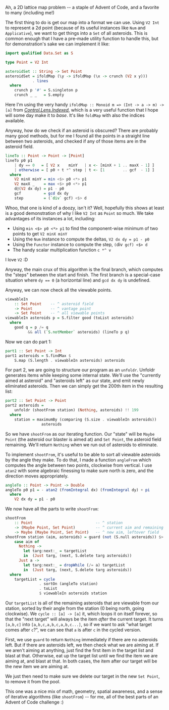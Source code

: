 Ah, a 2D lattice map problem -- a staple of Advent of Code, and a favorite to
many (including me!)

The first thing to do is get our map into a format we can use.  Using `V2 Int`
to represent a 2d point (because of its useful instances like `Num` and
`Applicative`), we want to get things into a `Set` of all asteroids.  This is
common enough that I have a pre-made utility function to handle this, but for
demonstration's sake we can implement it like:

```haskell
import qualified Data.Set as S

type Point = V2 Int

asteroidSet :: String -> Set Point
asteroidSet = ifoldMap (\y -> ifoldMap (\x -> crunch (V2 x y)))
            . lines
  where
    crunch p '#' = S.singleton p
    crunch _ _   = S.empty
```

Here I'm using the very handy `ifoldMap :: Monoid m => (Int -> a -> m) -> [a]`
from *[Control.Lens.Indexed][cli]*, which is a very useful function that I hope
will some day make it to *base*.  It's like `foldMap` with also the indices
available.

[cli]: https://www.stackage.org/haddock/lts-14.17/lens-4.17.1/Control-Lens-Indexed.html#v:ifoldMap

Anyway, how do we check if an asteroid is obscured?  There are probably many
good methods, but for me I found all the points in a straight line between two
asteroids, and checked if any of those items are in the asteroid field.

```haskell
lineTo :: Point -> Point -> [Point]
lineTo p0 p1
    | dy == 0   = [ V2 x    minY   | x <- [minX + 1 .. maxX - 1] ]
    | otherwise = [ p0 + t *^ step | t <- [1        .. gcf  - 1] ]
  where
    V2 minX minY = min <$> p0 <*> p1
    V2 maxX _    = max <$> p0 <*> p1
    d@(V2 dx dy) = p1 - p0
    gcf          = gcd dx dy
    step         = (`div` gcf) <$> d
```

Whoo, that one is kind of a doozy, isn't it?  Well, hopefully this shows at least
is a good demonstration of why I like `V2 Int` as `Point` so much.  We take
advantages of its instances a lot, including:

*   Using `min <$> p0 <*> p1` to find the component-wise minimum of two points
    to get `V2 minX minY`
*   Using the `Num` instance to compute the deltas, `V2 dx dy = p1 - p0`
*   Using the `Functor` instance to compute the step, `(`div` gcf) <$> d`
*   The handy scalar multiplication function `c *^ v`

I love `V2` :D

Anyway, the main crux of this algorithm is the final branch, which computes
the "steps" between the start and finish.  The first branch is a special-case
situation where `dy == 0` (a horizontal line) and `gcd dx dy` is undefined.

Anyway, we can now check all the viewable points.

```haskell
viewableIn
    :: Set Point    -- ^ asteroid field
    -> Point        -- ^ vantage point
    -> Set Point    -- ^ all viewable points
viewableIn asteroids p = S.filter good (toList asteroids)
  where
    good q = p /= q
          && all (`S.notMember` asteroids) (lineTo p q)
```

Now we can do part 1:

```haskell
part1 :: Set Point -> Int
part1 asteroids = S.findMax $
    S.map (S.length . viewableIn asteroids) asteroids
```

For part 2, we are going to structure our program as an `unfoldr`.  Unfoldr
generates items while keeping some internal state.  We'll use the "currently
aimed at asteroid" and "asteroids left" as our state, and emit newly eliminated
asteroids.  Then we can simply get the 200th item in the resulting list:

```haskell
part2 :: Set Point -> Point
part2 asteroids =
    unfoldr (shootFrom station) (Nothing, asteroids) !! 199
  where
    station = maximumBy (comparing (S.size . viewableIn asteroids))
                asteroids
```

So we have `shootFrom` as our iterating function. Our "state" will be `Maybe
Point` (the asteroid our blaster is aimed at) and `Set Point`, the asteroid
field remaining.  We'll return `Nothing` when we run out of asteroids to
eliminate.

To implement `shootFrom`, it's useful to be able to sort all viewable asteroids
by the angle they make.  To do that, I made a function `angleFrom` which
computes the angle between two points, clockwise from vertical.  I use `atan2`
with some algebraic finessing to make sure north is zero, and the direction
moves appropriately.

```haskell
angleTo :: Point -> Point -> Double
angleTo p0 p1 = - atan2 (fromIntegral dx) (fromIntegral dy) + pi
  where
    V2 dx dy = p1 - p0
```

We now have all the parts to write `shootFrom`:

```haskell
shootFrom
    :: Point                            -- ^ station
    -> (Maybe Point, Set Point)         -- ^ current aim and remaining asteroids
    -> Maybe (Maybe Point, Set Point)   -- ^ new aim, leftover field
shootFrom station (aim, asteroids) = guard (not (S.null asteroids)) $>
    case aim of
      Nothing ->
        let targ:next:_ = targetList
        in  (Just targ, (next, S.delete targ asteroids))
      Just a ->
        let targ:next:_ = dropWhile (/= a) targetList
        in  (Just targ, (next, S.delete targ asteroids))
  where
    targetList = cycle
               . sortOn (angleTo station)
               . toList
               $ viewableIn asteroids station
```

Our `targetList` is all of the remaining asteroids that are viewable from our
station, sorted by their angle from the station (0 being north, going
clockwise).  We `cycle :: [a] -> [a]` it, which loops it on itself forever, so
that the "next target" will always be the item *after* the current target.  It
turns `[a,b,c]` into `[a,b,c,a,b,c,a,b,c...]`, so if we want to ask "what
target comes after `c`?", we can see that `a` is after `c` in the cycled
version.

First, we use `guard` to return `Nothing` immediately if there are no asteroids
left.  But if there are asteroids left, we then check what we are aiming at. If
we aren't aiming at anything, just find the first item in the target list and
blast at that.  Otherwise, eat up the target list until we find the item we are
aiming at, and blast at that.  In both cases, the item after our target will be
the new item we are aiming at.

We just then need to make sure we delete our target in the new `Set Point`, to
remove it from the pool.

This one was a nice mix of math, geometry, spatial awareness, and a sense of
iterative algorithms (like `shootFrom`) -- for me, all of the best parts of an
Advent of Code challenge :)
